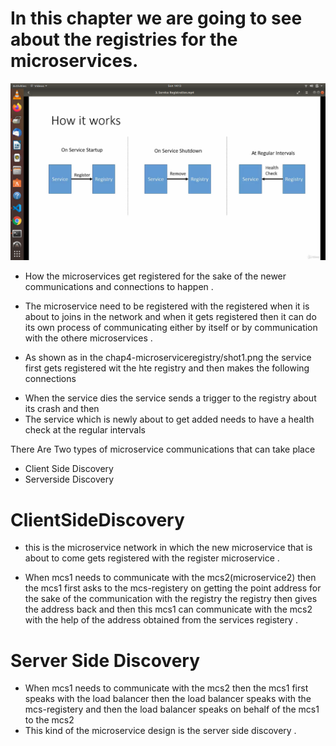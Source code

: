 # In this chapter we are going to see about the registries for the microservices.
![alt registration-process](https://github.com/prathap442/microservices-understanding-/blob/master/chap4-microserviceregistry/shot1.png)


- How the microservices get registered for the sake of the newer communications and connections to happen .

* The microservice need to be registered with the registered when it is about to joins in the network and when it gets registered then it can do its own process of communicating either by itself or by communication with the othere microservices .



* As shown as in the chap4-microserviceregistry/shot1.png the service first gets registered wit the hte registry and then makes the following connections

 - When the service dies the service sends a trigger to the registry about its crash and then
 - The service which is newly about to get added needs to have a health check at the regular intervals


There Are Two types of microservice communications that can take place

- Client Side Discovery
- Serverside Discovery

# ClientSideDiscovery
  - this is the microservice network in which the new microservice that is about to come gets registered with the register microservice .

  - When mcs1 needs to communicate with the mcs2(microservice2)  then the mcs1 first asks to the mcs-registery on getting the point address for the sake of the communication with the registry the registry then gives the address back and then this mcs1 can communicate with the mcs2 with the help of the address obtained from the services registery .

# Server Side Discovery

  - When mcs1 needs to communicate with the mcs2 then the mcs1 first speaks with the load balancer then the load balancer speaks with the mcs-registery and then the load balancer speaks on behalf of the mcs1 to the mcs2
   - This kind of the microservice design is the server side discovery .

# 